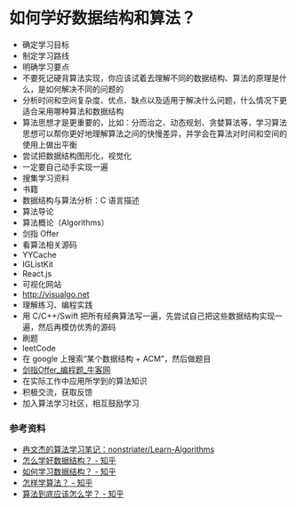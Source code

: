 # 如何学好数据结构和算法？


- 确定学习目标
- 制定学习路线
- 明确学习要点
- 不要死记硬背算法实现，你应该试着去理解不同的数据结构、算法的原理是什么，是如何解决不同的问题的
- 分析时间和空间复杂度、优点、缺点以及适用于解决什么问题，什么情况下更适合采用哪种算法和数据结构
- 算法思想才是更重要的，比如：分而治之、动态规划、贪婪算法等，学习算法思想可以帮你更好地理解算法之间的快慢差异，并学会在算法对时间和空间的使用上做出平衡
- 尝试把数据结构图形化，视觉化
- 一定要自己动手实现一遍
- 搜集学习资料
- 书籍
- 数据结构与算法分析：C 语言描述
- 算法导论
- 算法概论（Algorithms）
- 剑指 Offer
- 看算法相关源码 
- YYCache
- IGListKit
- React.js
- 可视化网站
- http://visualgo.net
- 理解练习、编程实践
- 用 C/C++/Swift 把所有经典算法写一遍，先尝试自己把这些数据结构实现一遍，然后再模仿优秀的源码
- 刷题
- leetCode
- 在 google 上搜索“某个数据结构 + ACM”，然后做题目
- [剑指Offer_编程题_牛客网](https://www.nowcoder.com/ta/coding-interviews?page=1)
- 在实际工作中应用所学到的算法知识
- 积极交流，获取反馈
- 加入算法学习社区，相互鼓励学习


### 参考资料

- [冉文杰的算法学习笔记：nonstriater/Learn-Algorithms](https://github.com/nonstriater/Learn-Algorithms)
- [怎么学好数据结构？ - 知乎](https://www.zhihu.com/question/19830721)
- [如何学习数据结构？ - 知乎](https://www.zhihu.com/question/21318658)
- [怎样学算法？ - 知乎](https://www.zhihu.com/question/19981544)
- [算法到底应该怎么学？ - 知乎](https://www.zhihu.com/question/25693637)
